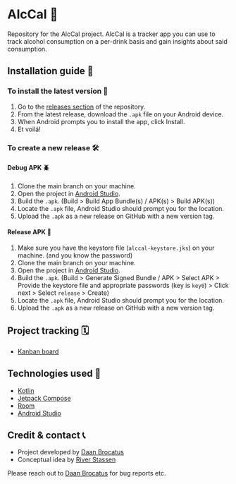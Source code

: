 # AlcCal 🍺

Repository for the AlcCal project. AlcCal is a tracker app you can use to track alcohol consumption on a per-drink basis and gain insights about said consumption.

## Installation guide 📖
### To install the latest version 📲
1. Go to the [releases section](https://github.com/Inn0/AlcCal/releases) of the repository.
2. From the latest release, download the `.apk` file on your Android device.
3. When Android prompts you to install the app, click Install.
4. Et voilá!

### To create a new release 🛠️
#### Debug APK 🪲
1. Clone the main branch on your machine.
2. Open the project in [Android Studio](https://developer.android.com/studio).
3. Build the `.apk`. (Build > Build App Bundle(s) / APK(s) > Build APK(s))
4. Locate the `.apk` file, Android Studio should prompt you for the location.
5. Upload the `.apk` as a new release on GitHub with a new version tag.

#### Release APK 📱
1. Make sure you have the keystore file (`alccal-keystore.jks`) on your machine. (and you know the password)
2. Clone the main branch on your machine.
3. Open the project in [Android Studio](https://developer.android.com/studio).
4. Build the `.apk`. (Build > Generate Signed Bundle / APK > Select APK > Provide the keystore file and appropriate passwords (key is `key0`) > Click next > Select `release` > Create)
5. Locate the `.apk` file, Android Studio should prompt you for the location.
6. Upload the `.apk` as a new release on GitHub with a new version tag.

## Project tracking 🗓️
- [Kanban board](https://github.com/users/Inn0/projects/4/views/1)

## Technologies used 🤖
- [Kotlin](https://kotlinlang.org/)
- [Jetpack Compose](https://developer.android.com/compose)
- [Room](https://developer.android.com/jetpack/androidx/releases/room)
- [Android Studio](https://developer.android.com/studio)

## Credit & contact 📞
- Project developed by [Daan Brocatus](mailto:daan.brocatus@outlook.com)
- Conceptual idea by [River Stassen](mailto:riverstassen@gmail.com)

Please reach out to [Daan Brocatus](mailto:daan.brocatus@outlook.com) for bug reports etc. 
